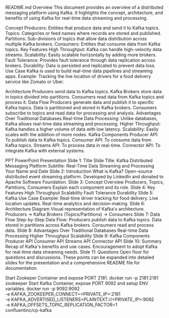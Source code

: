 README.md
Overview
This document provides an overview of a distributed messaging platform using Kafka. It highlights the concept, architecture, and benefits of using Kafka for real-time data streaming and processing.

Concept
Producers: Entities that produce data and send it to Kafka topics.
Topics: Categories or feed names where records are stored and published.
Partitions: Sub-divisions of topics that allow data distribution across multiple Kafka brokers.
Consumers: Entities that consume data from Kafka topics.
Key Features
High Throughput: Kafka can handle high-velocity data streams.
Scalability: Easily scalable horizontally by adding more brokers.
Fault Tolerance: Provides fault tolerance through data replication across brokers.
Durability: Data is persisted and replicated to prevent data loss.
Use Case
Kafka is used to build real-time data pipelines and streaming apps. Example: Tracking the live location of drivers for a food delivery service like Zomato or Uber.

Architecture
Producers send data to Kafka topics.
Kafka Brokers store data in topics divided into partitions.
Consumers read data from Kafka topics and process it.
Data Flow
Producers generate data and publish it to specific Kafka topics.
Data is partitioned and stored in Kafka brokers.
Consumers subscribe to topics and read data for processing and analysis.
Advantages Over Traditional Databases
Real-time Data Processing: Unlike databases, Kafka allows real-time data streaming and processing.
Higher Throughput: Kafka handles a higher volume of data with low latency.
Scalability: Easily scales with the addition of more nodes.
Kafka Components
Producer API: To publish data to Kafka topics.
Consumer API: To consume data from Kafka topics.
Streams API: To process data in real-time.
Connector API: To integrate Kafka with external systems.

PPT
PowerPoint Presentation
Slide 1: Title Slide
Title: Kafka Distributed Messaging Platform
Subtitle: Real-Time Data Streaming and Processing
Your Name and Date
Slide 2: Introduction
What is Kafka?
Open-source distributed event streaming platform.
Developed by LinkedIn and donated to Apache Software Foundation.
Slide 3: Concept Overview
Producers, Topics, Partitions, Consumers
Explain each component and its role.
Slide 4: Key Features
High Throughput
Scalability
Fault Tolerance
Durability
Slide 5: Kafka Use Case
Example: Real-time driver tracking for food delivery.
Live location updates.
Real-time analytics and decision-making.
Slide 6: Architecture Diagram
Visual representation of Kafka's architecture.
Producers → Kafka Brokers (Topics/Partitions) → Consumers
Slide 7: Data Flow
Step-by-Step Data Flow:
Producers publish data to Kafka topics.
Data stored in partitions across Kafka brokers.
Consumers read and process data.
Slide 8: Advantages Over Traditional Databases
Real-time Data Processing
Higher Throughput
Scalability
Slide 9: Kafka Components
Producer API
Consumer API
Streams API
Connector API
Slide 10: Summary
Recap of Kafka's benefits and use cases.
Encouragement to adopt Kafka for real-time data streaming needs.
Slide 11: Questions
Open floor for questions and discussions.
These points can be expanded into detailed slides for the presentation and a comprehensive README file for documentation.

Start Zookeper Container and expose PORT 2181.
docker run -p 2181:2181 zookeeper
Start Kafka Container, expose PORT 9092 and setup ENV variables.
docker run -p 9092:9092 \
-e KAFKA_ZOOKEEPER_CONNECT=<PRIVATE_IP>:2181 \
-e KAFKA_ADVERTISED_LISTENERS=PLAINTEXT://<PRIVATE_IP>:9092 \
-e KAFKA_OFFSETS_TOPIC_REPLICATION_FACTOR=1 \
confluentinc/cp-kafka